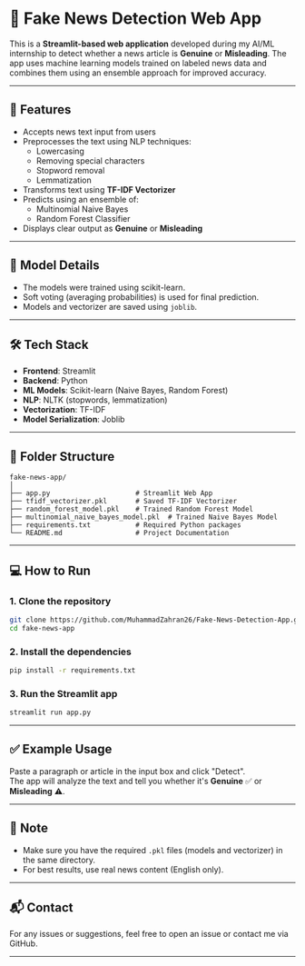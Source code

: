 
# 📰 Fake News Detection Web App

This is a **Streamlit-based web application** developed during my AI/ML internship to detect whether a news article is **Genuine** or **Misleading**. The app uses machine learning models trained on labeled news data and combines them using an ensemble approach for improved accuracy.

---

## 🚀 Features

- Accepts news text input from users
- Preprocesses the text using NLP techniques:
  - Lowercasing
  - Removing special characters
  - Stopword removal
  - Lemmatization
- Transforms text using **TF-IDF Vectorizer**
- Predicts using an ensemble of:
  - Multinomial Naive Bayes
  - Random Forest Classifier
- Displays clear output as **Genuine** or **Misleading**

---

## 🧠 Model Details

- The models were trained using scikit-learn.
- Soft voting (averaging probabilities) is used for final prediction.
- Models and vectorizer are saved using `joblib`.

---

## 🛠️ Tech Stack

- **Frontend**: Streamlit  
- **Backend**: Python  
- **ML Models**: Scikit-learn (Naive Bayes, Random Forest)  
- **NLP**: NLTK (stopwords, lemmatization)  
- **Vectorization**: TF-IDF  
- **Model Serialization**: Joblib  

---

## 📂 Folder Structure

```
fake-news-app/
│
├── app.py                     # Streamlit Web App
├── tfidf_vectorizer.pkl       # Saved TF-IDF Vectorizer
├── random_forest_model.pkl    # Trained Random Forest Model
├── multinomial_naive_bayes_model.pkl  # Trained Naive Bayes Model
├── requirements.txt           # Required Python packages
└── README.md                  # Project Documentation
```

---

## 💻 How to Run

### 1. Clone the repository
```bash
git clone https://github.com/MuhammadZahran26/Fake-News-Detection-App.git
cd fake-news-app
```

### 2. Install the dependencies
```bash
pip install -r requirements.txt
```

### 3. Run the Streamlit app
```bash
streamlit run app.py
```

---

## ✅ Example Usage

Paste a paragraph or article in the input box and click "Detect".  
The app will analyze the text and tell you whether it's **Genuine** ✅ or **Misleading** ⚠️.

---

## 📌 Note

- Make sure you have the required `.pkl` files (models and vectorizer) in the same directory.
- For best results, use real news content (English only).

---

## 📬 Contact

For any issues or suggestions, feel free to open an issue or contact me via GitHub.

---


